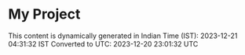 # My Project

This content is dynamically generated in Indian Time (IST): 2023-12-21 04:31:32 IST
Converted to UTC: 2023-12-20 23:01:32 UTC
